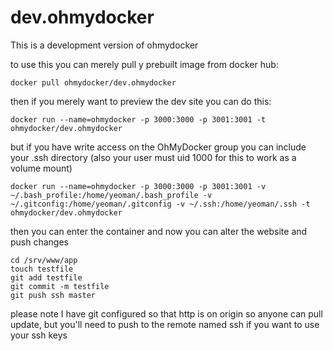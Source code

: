 # dev.ohmydocker
This is a development version of ohmydocker

to use this you can merely pull y prebuilt image from docker hub:

```
docker pull ohmydocker/dev.ohmydocker
```

then if you merely want to preview the dev site you can do this:

```
docker run --name=ohmydocker -p 3000:3000 -p 3001:3001 -t ohmydocker/dev.ohmydocker
```

but if you have write access on the OhMyDocker group you can include your .ssh directory (also your user must uid 1000 for this to work as a volume mount)

```
docker run --name=ohmydocker -p 3000:3000 -p 3001:3001 -v ~/.bash_profile:/home/yeoman/.bash_profile -v ~/.gitconfig:/home/yeoman/.gitconfig -v ~/.ssh:/home/yeoman/.ssh -t ohmydocker/dev.ohmydocker
```

then you can enter the container and
now you can alter the website and push changes

```
cd /srv/www/app
touch testfile
git add testfile
git commit -m testfile
git push ssh master
```

please note I have git configured so that http is on origin so anyone can pull update, but you'll need to push to the remote named ssh if you want to use your ssh keys


